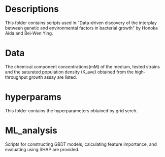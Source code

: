 # Descriptions
This folder contains scripts used in "Data-driven discovery of the interplay between genetic and environmental factors in bacterial growth" by Honoka Aida and Bei-Wen Ying.

# Data
The chemical component concentrations(mM) of the medium, tested strains and the saturated population density (K_ave) obtained from the high-throughput growth assay are listed.

# hyperparams
This folder contains the hyperparameters obtained by grid serch.

# ML_analysis
Scripts for constructing GBDT models, calculating feature importance, and evaluating using SHAP are provided.
